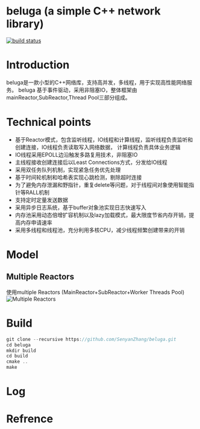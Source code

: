 # beluga (a simple C++ network library) 
[![build status](https://travis-ci.org/SenyanZhang/beluga.svg?branch=master)](https://travis-ci.org/SenyanZhang/beluga)
# Introduction
beluga是一款小型的C++网络库，支持高并发，多线程，用于实现高性能网络服务。
beluga 基于事件驱动，采用非阻塞IO，整体框架由mainReactor,SubReactor,Thread Pool三部分组成。
# Technical points

* 基于Reactor模式，包含监听线程，IO线程和计算线程，监听线程负责监听和创建连接，IO线程负责读取写入网络数据，
计算线程负责具体业务逻辑
* IO线程采用EPOLL边沿触发多路复用技术，非阻塞IO
* 主线程接收创建连接后以Least Connections方式，分发给IO线程
* 采用双任务队列机制，实现紧急任务优先处理
* 基于时间轮机制和哈希表实现心跳检测，剔除超时连接
* 为了避免内存泄漏和野指针，重复delete等问题，对于线程间对象使用智能指针等RALL机制
* 支持定时定量发送数据
* 采用异步日志系统，基于buffer对象池实现日志快速写入
* 内存池采用动态倍增扩容机制以及lazy加载模式，最大限度节省内存开销，提高内存申请速率
* 采用多线程和线程池，充分利用多核CPU，减少线程频繁创建带来的开销

# Model
## Multiple Reactors
使用multiple Reactors (MainReactor+SubReactor+Worker Threads Pool)
![Multiple Reactors](https://github.com/SenyanZhang/beluga/raw/master/doc/MultipleReactors.png)
# Build
```cpp
git clone --recursive https://github.com/SenyanZhang/beluga.git
cd beluga
mkdir build
cd build
cmake ..
make
```


# Log

# Refrence
